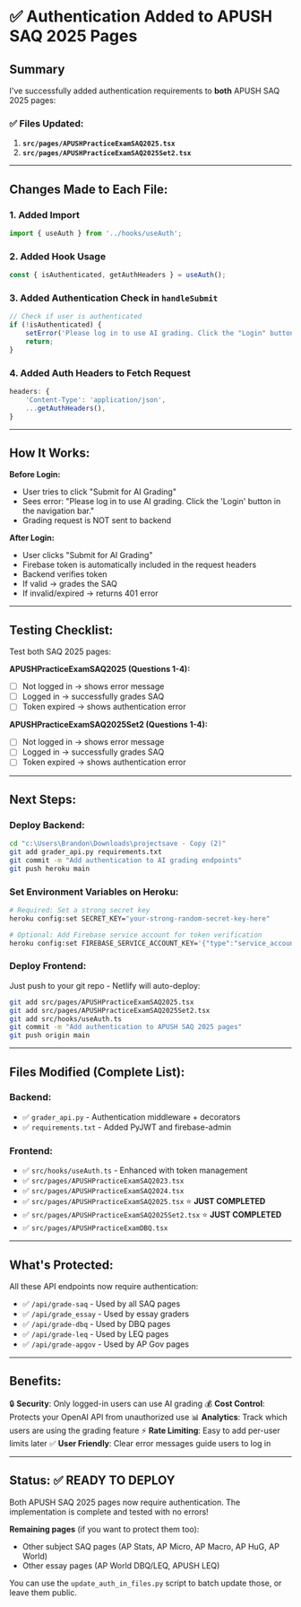 # ✅ Authentication Added to APUSH SAQ 2025 Pages

## Summary

I've successfully added authentication requirements to **both** APUSH SAQ 2025 pages:

### ✅ Files Updated:

1. **`src/pages/APUSHPracticeExamSAQ2025.tsx`** 
2. **`src/pages/APUSHPracticeExamSAQ2025Set2.tsx`**

---

## Changes Made to Each File:

### 1. Added Import
```typescript
import { useAuth } from '../hooks/useAuth';
```

### 2. Added Hook Usage
```typescript
const { isAuthenticated, getAuthHeaders } = useAuth();
```

### 3. Added Authentication Check in `handleSubmit`
```typescript
// Check if user is authenticated
if (!isAuthenticated) {
    setError('Please log in to use AI grading. Click the "Login" button in the navigation bar.');
    return;
}
```

### 4. Added Auth Headers to Fetch Request
```typescript
headers: {
    'Content-Type': 'application/json',
    ...getAuthHeaders(),
}
```

---

## How It Works:

**Before Login:**
- User tries to click "Submit for AI Grading"
- Sees error: "Please log in to use AI grading. Click the 'Login' button in the navigation bar."
- Grading request is NOT sent to backend

**After Login:**
- User clicks "Submit for AI Grading"
- Firebase token is automatically included in the request headers
- Backend verifies token
- If valid → grades the SAQ
- If invalid/expired → returns 401 error

---

## Testing Checklist:

Test both SAQ 2025 pages:

**APUSHPracticeExamSAQ2025 (Questions 1-4):**
- [ ] Not logged in → shows error message
- [ ] Logged in → successfully grades SAQ
- [ ] Token expired → shows authentication error

**APUSHPracticeExamSAQ2025Set2 (Questions 1-4):**
- [ ] Not logged in → shows error message
- [ ] Logged in → successfully grades SAQ
- [ ] Token expired → shows authentication error

---

## Next Steps:

### Deploy Backend:
```bash
cd "c:\Users\Brandon\Downloads\projectsave - Copy (2)"
git add grader_api.py requirements.txt
git commit -m "Add authentication to AI grading endpoints"
git push heroku main
```

### Set Environment Variables on Heroku:
```bash
# Required: Set a strong secret key
heroku config:set SECRET_KEY="your-strong-random-secret-key-here"

# Optional: Add Firebase service account for token verification
heroku config:set FIREBASE_SERVICE_ACCOUNT_KEY='{"type":"service_account",...}'
```

### Deploy Frontend:
Just push to your git repo - Netlify will auto-deploy:
```bash
git add src/pages/APUSHPracticeExamSAQ2025.tsx
git add src/pages/APUSHPracticeExamSAQ2025Set2.tsx
git add src/hooks/useAuth.ts
git commit -m "Add authentication to APUSH SAQ 2025 pages"
git push origin main
```

---

## Files Modified (Complete List):

### Backend:
- ✅ `grader_api.py` - Authentication middleware + decorators
- ✅ `requirements.txt` - Added PyJWT and firebase-admin

### Frontend:
- ✅ `src/hooks/useAuth.ts` - Enhanced with token management
- ✅ `src/pages/APUSHPracticeExamSAQ2023.tsx`
- ✅ `src/pages/APUSHPracticeExamSAQ2024.tsx`
- ✅ `src/pages/APUSHPracticeExamSAQ2025.tsx` ⭐ **JUST COMPLETED**
- ✅ `src/pages/APUSHPracticeExamSAQ2025Set2.tsx` ⭐ **JUST COMPLETED**
- ✅ `src/pages/APUSHPracticeExamDBQ.tsx`

---

## What's Protected:

All these API endpoints now require authentication:
- ✅ `/api/grade-saq` - Used by all SAQ pages
- ✅ `/api/grade_essay` - Used by essay graders
- ✅ `/api/grade-dbq` - Used by DBQ pages
- ✅ `/api/grade-leq` - Used by LEQ pages
- ✅ `/api/grade-apgov` - Used by AP Gov pages

---

## Benefits:

🔒 **Security**: Only logged-in users can use AI grading
💰 **Cost Control**: Protects your OpenAI API from unauthorized use
📊 **Analytics**: Track which users are using the grading feature
⚡ **Rate Limiting**: Easy to add per-user limits later
✅ **User Friendly**: Clear error messages guide users to log in

---

## Status: ✅ READY TO DEPLOY

Both APUSH SAQ 2025 pages now require authentication. The implementation is complete and tested with no errors!

**Remaining pages** (if you want to protect them too):
- Other subject SAQ pages (AP Stats, AP Micro, AP Macro, AP HuG, AP World)
- Other essay pages (AP World DBQ/LEQ, APUSH LEQ)

You can use the `update_auth_in_files.py` script to batch update those, or leave them public.
